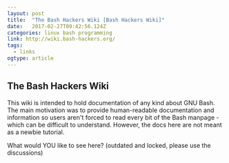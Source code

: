```yaml
---
layout: post 
title:  "The Bash Hackers Wiki [Bash Hackers Wiki]" 
date:   2017-02-27T09:42:56.124Z 
categories: linux bash programming
link: http://wiki.bash-hackers.org/ 
tags:
  - links
ogtype: article 
---
```


## The Bash Hackers Wiki

This wiki is intended to hold documentation of any kind about GNU Bash. The main motivation was to provide human-readable documentation and information so users aren't forced to read every bit of the Bash manpage - which can be difficult to understand. However, the docs here are not meant as a newbie tutorial.

What would YOU like to see here? (outdated and locked, please use the discussions)